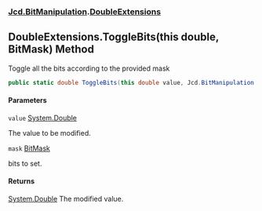 ### [Jcd.BitManipulation](Jcd.BitManipulation.md 'Jcd.BitManipulation').[DoubleExtensions](Jcd.BitManipulation.DoubleExtensions.md 'Jcd.BitManipulation.DoubleExtensions')

## DoubleExtensions.ToggleBits(this double, BitMask) Method

Toggle all the bits according to the provided mask

```csharp
public static double ToggleBits(this double value, Jcd.BitManipulation.BitMask mask);
```
#### Parameters

<a name='Jcd.BitManipulation.DoubleExtensions.ToggleBits(thisdouble,Jcd.BitManipulation.BitMask).value'></a>

`value` [System.Double](https://docs.microsoft.com/en-us/dotnet/api/System.Double 'System.Double')

The value to be modified.

<a name='Jcd.BitManipulation.DoubleExtensions.ToggleBits(thisdouble,Jcd.BitManipulation.BitMask).mask'></a>

`mask` [BitMask](Jcd.BitManipulation.BitMask.md 'Jcd.BitManipulation.BitMask')

bits to set.

#### Returns
[System.Double](https://docs.microsoft.com/en-us/dotnet/api/System.Double 'System.Double')
The modified value.